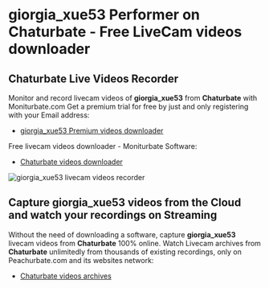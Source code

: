 # giorgia_xue53 Performer on Chaturbate - Free LiveCam videos downloader

## Chaturbate Live Videos Recorder

Monitor and record livecam videos of **giorgia_xue53** from **Chaturbate** with Moniturbate.com
Get a premium trial for free by just and only registering with your Email address:
* [giorgia_xue53 Premium videos downloader](https://moniturbate.com/request-demo-licence-key.html)

Free livecam videos downloader - Moniturbate Software:
* [Chaturbate videos downloader](https://moniturbate.com/moniturbate-download-software.html)

![giorgia_xue53 livecam videos recorder](https://peachurnet.com/templates/moniturbate-software.png)


## Capture giorgia_xue53 videos from the Cloud and watch your recordings on Streaming

Without the need of downloading a software, capture **giorgia_xue53** livecam videos from **Chaturbate** 100% online.
Watch Livecam archives from **Chaturbate** unlimitedly from thousands of existing recordings, only on Peachurbate.com and its websites network:
* [Chaturbate videos archives](https://peachurnet.com/)